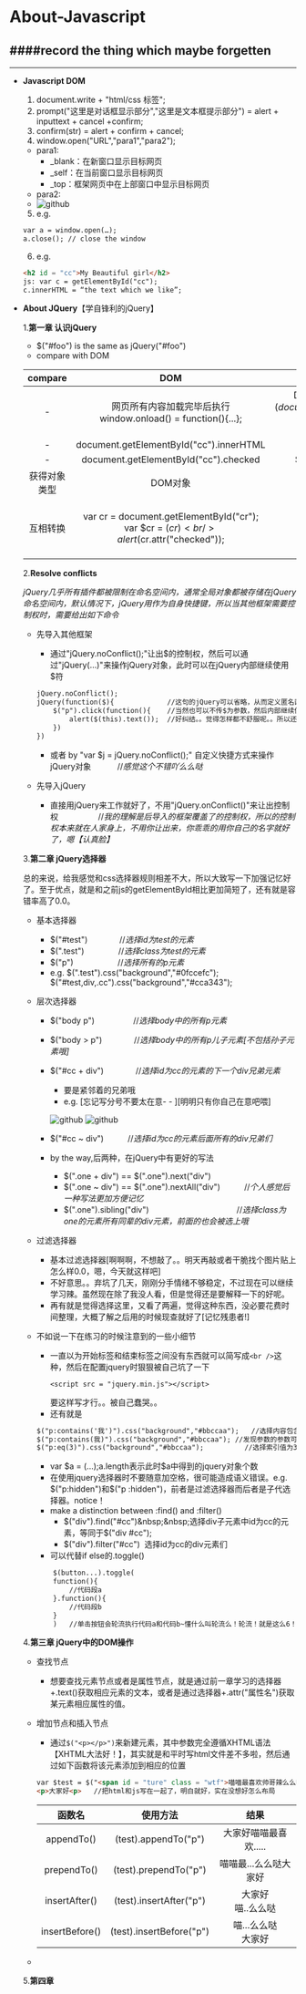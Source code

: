 # About-Javascript
####record the thing which maybe forgetten
--------------------------------------

--------------------------------------

- **Javascript DOM**

  1.	document.write + "html/css 标签";
  2.	prompt("这里是对话框显示部分","这里是文本框提示部分") = alert + inputtext + cancel +confirm;
  3.	confirm(str) = alert + confirm + cancel;
  4.	window.open("URL","para1","para2");
    - para1:
	    - _blank：在新窗口显示目标网页
	    - _self：在当前窗口显示目标网页
	    - _top：框架网页中在上部窗口中显示目标网页
    - para2:
    - ![github](./1.jpg)	
  5.	e.g.

  	```html
	var a = window.open(…);
	a.close(); // close the window
  	```
  6.	e.g.

  	```html
	<h2 id = "cc">My Beautiful girl</h2>
	js: var c = getElementById("cc");
	c.innerHTML = “the text which we like”;
	```

- **About JQuery**【学自锋利的jQuery】

  1.**第一章 认识jQuery**
  	- $("#foo") is the same as jQuery("#foo")
  	- compare with DOM

  	|compare|DOM|jQuery|
	|:---:|:---:|:---:|
	|-|网页所有内容加载完毕后执行<br />window.onload() = function(){...};|DOM结构绘制完毕后执行<br />$(document).ready(function(){...});<br />or briefly<br />$(function(){...});|
	|-|document.getElementById("cc").innerHTML|$("#cc").html()|
	|-|document.getElementById("cc").checked|$("cc").attr("checked")|
	|获得对象类型|DOM对象|jQuery对象|
	|互相转换|var cr = document.getElementById("cr");<br />var $cr = $(cr)<br />alert($cr.attr("checked"));|var $cr = $("#cr");<br />var cr = $cr[0];<br />or<br />var cr = $cr.get(0);<br />alert(cr.checked);|
	
  2.**Resolve conflicts**
  	
  	*jQuery几乎所有插件都被限制在命名空间内，通常全局对象都被存储在jQuery命名空间内，默认情况下，jQuery用$作为自身快捷键，所以当其他框架需要$控制权时，需要给出如下命令*
  	- 先导入其他框架
  		- 通过"jQuery.noConflict();"让出$的控制权，然后可以通过"jQuery(...)"来操作jQuery对象，此时可以在jQuery内部继续使用$符
  		
  		```html
  		jQuery.noConflict();
  		jQuery(function($){  			//这句的jQuery可以省略，从而定义匿名函数并定义形参为$
  			$("p").click(function(){	//当然也可以不传$为参数，然后内部继续使用jQuery，不使用快捷键操作
  				alert($(this).text());	//好纠结。。觉得怎样都不舒服呢。。所以还是别引入其他的框架好了，嗯【匿-】
  			})
  		})
  		```
  		- 或者 by "var $j = jQuery.noConflict();" 自定义快捷方式来操作jQuery对象&emsp;&emsp;&emsp;&nbsp;//*感觉这个不错吖么么哒*
  	- 先导入jQuery
  		- 直接用jQuery来工作就好了，不用"jQuery.onConflict()"来让出控制权&emsp;&emsp;&emsp;&emsp;&emsp;//*我的理解是后导入的框架覆盖了$的控制权，所以$的控制权本来就在人家身上，不用你让出来，你乖乖的用你自己的名字就好了，嗯【认真脸】*
  	
  3.**第二章 jQuery选择器**
	
	总的来说，给我感觉和css选择器规则相差不大，所以大致写一下加强记忆好了。至于优点，就是和之前js的getElementById相比更加简短了，还有就是容错率高了0.0。
	- 基本选择器
		- $("#test")&emsp;&emsp;&emsp;&emsp;//*选择id为test的元素*
		- $(".test")&emsp;&emsp;&emsp;&emsp;&nbsp;//*选择class为test的元素* 
		- $("p")&emsp;&emsp;&emsp;&emsp;&emsp;&nbsp;&nbsp;//*选择所有的p元素*
		- e.g. $(".test").css("background","#0fccefc"); $("#test,div,.cc").css("background","#cca343");
	- 层次选择器
		- $("body p")&emsp;&emsp;&emsp;&emsp;&nbsp;&nbsp;&nbsp;//*选择body中的所有p元素*
		- $("body > p")&emsp;&emsp;&emsp;&emsp;//*选择body中的所有p儿子元素[不包括孙子元素哦]*
		- $("#cc + div")&emsp;&emsp;&emsp;&emsp;//*选择id为cc的元素的下一个div兄弟元素*
			- 要是紧邻着的兄弟哦
			- e.g. [忘记写分号不要太在意- - ][明明只有你自己在意吧喂]
			
			![github](2.png)
			![github](3.png)
		- $("#cc ~ div")&emsp;&emsp;&emsp;//*选择id为cc的元素后面所有的div兄弟们*
		- by the way,后两种，在jQuery中有更好的写法
			- $(".one + div") == $(".one").next("div")
			- $(".one ~ div") == $(".one").nextAll("div")&emsp;&emsp;&emsp;//*个人感觉后一种写法更加方便记忆*
			- $(".one").sibling("div")&emsp;&emsp;&emsp;&emsp;&emsp;&emsp;&emsp;&emsp;&emsp;&emsp;&emsp;//*选择class为one的元素所有同辈的div元素，前面的也会被选上哦*
	- 过滤选择器
		- 基本过滤选择器[啊啊啊，不想敲了。。明天再敲或者干脆找个图片贴上怎么样0.0，嗯，今天就这样吧]
		- 不好意思。。弃坑了几天，刚刚分手情绪不够稳定，不过现在可以继续学习辣。虽然现在除了我没人看，但是觉得还是要解释一下的好呢。
		- 再有就是觉得选择这里，又看了两遍，觉得这种东西，没必要花费时间整理，大概了解之后用的时候现查就好了[记忆残患者!]
	- 不如说一下在练习的时候注意到的一些小细节
		- 一直以为开始标签和结束标签之间没有东西就可以简写成```<br />```这种，然后在配置jquery时狠狠被自己坑了一下
			```
			<script src = "jquery.min.js"></script>
			```
			要这样写才行。。被自己蠢哭。。
		- 还有就是
		
		```html
		$("p:contains('我')").css("background","#bbccaa");	//选择内容包含“我”的p元素，改变其背景色
		$("p:contains(我)").css("background","#bbccaa");	//发现参数的参数可以写单引号也可以不写，总觉得写上好一点，毕竟XHTML
		$("p:eq(3)").css("background","#bbccaa");		   //选择索引值为3的p元素，这时又不能写引号了，我理解是写了引号就会变成字符型，取的值就是3的ASCII码值了，达不到想要的效果了
		```
		- var $a = $(...);$a.length表示此时$a中得到的jquery对象个数
		- 在使用jquery选择器时不要随意加空格，很可能造成语义错误。e.g. $("p:hidden")和$("p :hidden")，前者是过滤选择器而后者是子代选择器。notice！
		- make a distinction between :find() and :filter()
			- $("div").find("#cc")&nbsp;&nbsp;选择div子元素中id为cc的元素，等同于$("div #cc");
			- $("div").filter("#cc")&nbsp;&nbsp;选择id为cc的div元素们
		- 可以代替if else的.toggle()
		
		```html
			$(button...).toggle(
			function(){
				//代码段a
			}.function(){
				//代码段b
			}
			)	//单击按钮会轮流执行代码a和代码b~懂什么叫轮流么！轮流！就是这么6！不懂我也不告诉你！【pia，打晕拖走】。。
		```
 
  4.**第三章 jQuery中的DOM操作**
  	- 查找节点
  		- 想要查找元素节点或者是属性节点，就是通过前一章学习的选择器+.text()获取相应元素的文本，或者是通过选择器+.attr("属性名")获取某元素相应属性的值。
  	- 增加节点和插入节点
  		- 通过```$("<p></p>")```来新建元素，其中参数完全遵循XHTML语法【XHTML大法好！】，其实就是和平时写html文件差不多啦，然后通过如下函数将该元素添加到相应的位置
  		
		```html
		var $test = $("<span id = "ture" class = "wtf">喵喵最喜欢帅哥辣么么哒</span>")
		<p>大家好<p>	//把html和js写在一起了，明白就好，实在没想好怎么布局
		```

		|函数名|使用方法|结果|
		|:---:|:---:|:---:|
		|appendTo()|$($test).appendTo("p")|大家好喵喵最喜欢.....|
		|prependTo()|$($test).prependTo("p")|喵喵最...么么哒大家好 |
		|insertAfter()|$($test).insertAfter("p")|大家好<br />喵..么么哒|
		|insertBefore()|$($test).insertBefore("p")|喵...么么哒<br />大家好|
  	- 
  5.**第四章**

























